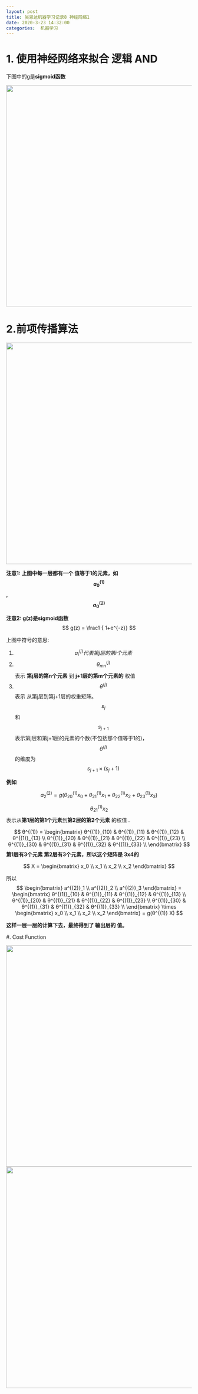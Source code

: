 ```yaml
---
layout: post
title: 吴恩达机器学习记录8 神经网络1
date: 2020-3-23 14:32:00
categories:  机器学习
---
```


<script type="text/javascript" src="http://cdn.mathjax.org/mathjax/latest/MathJax.js?config=default"></script>

# 1. 使用神经网络来拟合 逻辑 AND

下图中的g是**sigmoid函数**

<img src="https://raw.githubusercontent.com/QuietListener/quietlistener.github.io/master/images/20200326-neural-network.jpg" width="600"> 


# 2.前项传播算法
<img src="https://raw.githubusercontent.com/QuietListener/quietlistener.github.io/master/images/20200326-neural-network1.jpg" width="600">

**注意1: 上图中每一层都有一个 值等于1的元素，如 $$ a^{(1)}_0$$, $$ a^{(2)}_0$$**

**注意2: g(z)是sigmoid函数**
 $$ g(z) = \frac1 { 1+e^{-z}}  $$ 


上图中符号的意思:
1. $$a^{(j)}_i 代表 第j层的第i个元素 $$
2. $$ θ^{(j)}_{mn}$$  表示 **第j层的第n个元素** 到 **j+1层的第m个元素的** 权值
3. $$ θ^{(j)} $$ 表示 从第j层到第j+1层的权重矩阵。$$s_j$$ 和$$s_{j+1}$$表示第j层和第j+1层的元素的个数(不包括那个值等于1的)，  $$ θ^{(j)} $$的维度为 $$ s_{j+1} \times (s_j +1) $$

**例如**   

$$ a^{(2)}_2   = g( θ^{(1)}_{20} x_0  + θ^{(1)}_{21} x_1 + θ^{(1)}_{22} x_2 + θ^{(1)}_{23} x_3 )   $$    

$$θ^{(1)}_{21}x_2$$ 表示从**第1层的第1个元素**到**第2层的第2个元素** 的权值 .

$$ 
θ^{(1)} = 
\begin{bmatrix}
θ^{(1)}_{10} & θ^{(1)}_{11} &  θ^{(1)}_{12} & θ^{(1)}_{13}  \\
θ^{(1)}_{20} & θ^{(1)}_{21} &  θ^{(1)}_{22} & θ^{(1)}_{23}  \\
θ^{(1)}_{30} & θ^{(1)}_{31} &  θ^{(1)}_{32} & θ^{(1)}_{33}  \\
\end{bmatrix} 
$$
**第1层有3个元素 第2层有3个元素，所以这个矩阵是 3x4的**


$$
X = 
\begin{bmatrix}
x_0 \\
x_1  \\
x_2  \\
x_2  
\end{bmatrix} 
$$

所以 
$$
\begin{bmatrix}
a^{(2)}_1  \\
a^{(2)}_2  \\
a^{(2)}_3 
\end{bmatrix} = \begin{bmatrix}
θ^{(1)}_{10} & θ^{(1)}_{11} &  θ^{(1)}_{12} & θ^{(1)}_{13}  \\
θ^{(1)}_{20} & θ^{(1)}_{21} &  θ^{(1)}_{22} & θ^{(1)}_{23}  \\
θ^{(1)}_{30} & θ^{(1)}_{31} &  θ^{(1)}_{32} & θ^{(1)}_{33}  \\
\end{bmatrix}  \times \begin{bmatrix}
x_0 \\
x_1  \\
x_2  \\
x_2  
\end{bmatrix}  =  g(θ^{(1)} X)
$$


**这样一层一层的计算下去，最终得到了 输出层的 值。**

#. Cost Function

<img src="https://raw.githubusercontent.com/QuietListener/quietlistener.github.io/master/images/20200326-neural-network2.jpg" width="600">

<img src="https://raw.githubusercontent.com/QuietListener/quietlistener.github.io/master/images/20200326-neural-network3.jpg" width="600">
